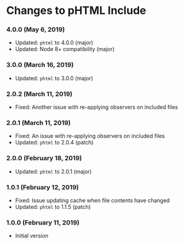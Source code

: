 # Changes to pHTML Include

### 4.0.0 (May 6, 2019)

- Updated: `phtml` to 4.0.0 (major)
- Updated: Node 8+ compatibility (major)

### 3.0.0 (March 16, 2019)

- Updated: `phtml` to 3.0.0 (major)

### 2.0.2 (March 11, 2019)

- Fixed: Another issue with re-applying observers on included files

### 2.0.1 (March 11, 2019)

- Fixed: An issue with re-applying observers on included files
- Updated: `phtml` to 2.0.4 (patch)

### 2.0.0 (February 18, 2019)

- Updated: `phtml` to 2.0.1 (major)

### 1.0.1 (February 12, 2019)

- Fixed: Issue updating cache when file contents have changed
- Updated: `phtml` to 1.1.5 (patch)

### 1.0.0 (February 11, 2019)

- Initial version
